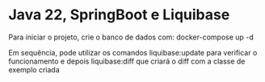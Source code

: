 # Java 22, SpringBoot e Liquibase

Para iniciar o projeto, crie o banco de dados com:
docker-compose up -d

Em sequência, pode utilizar os comandos liquibase:update para verificar o funcionamento e depois liquibase:diff que criará o diff com a classe de exemplo criada
